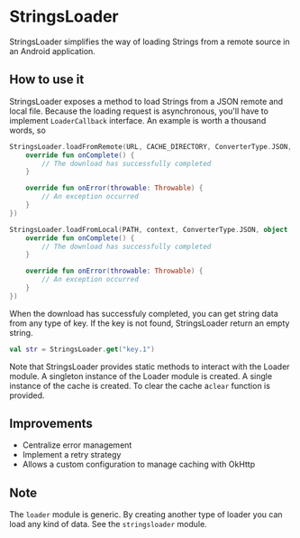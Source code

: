 # StringsLoader
StringsLoader simplifies the way of loading Strings from a remote source in an Android application.

## How to use it
StringsLoader exposes a method to load Strings from a JSON remote and local file. Because the loading request is asynchronous,
you'll have to implement `LoaderCallback` interface.
An example is worth a thousand words, so
```kotlin
StringsLoader.loadFromRemote(URL, CACHE_DIRECTORY, ConverterType.JSON, object : LoaderCallback {
    override fun onComplete() {
        // The download has successfully completed
    }

    override fun onError(throwable: Throwable) {
        // An exception occurred
    }
})
```
```kotlin
StringsLoader.loadFromLocal(PATH, context, ConverterType.JSON, object : LoaderCallback {
    override fun onComplete() {
        // The download has successfully completed
    }

    override fun onError(throwable: Throwable) {
        // An exception occurred
    }
})
```
When the download has successfuly completed, you can get string data from any type of key. If the key is not found,
StringsLoader return an empty string.
```kotlin
val str = StringsLoader.get("key.1")
```

Note that StringsLoader provides static methods to interact with the Loader module. A singleton instance of the Loader 
module is created. A single instance of the cache is created. To clear the cache a`clear` function is provided.

## Improvements
* Centralize error management
* Implement a retry strategy
* Allows a custom configuration to manage caching with OkHttp

## Note
The `loader` module is generic. By creating another type of loader you can load any kind of data. See the
`stringsloader` module.
